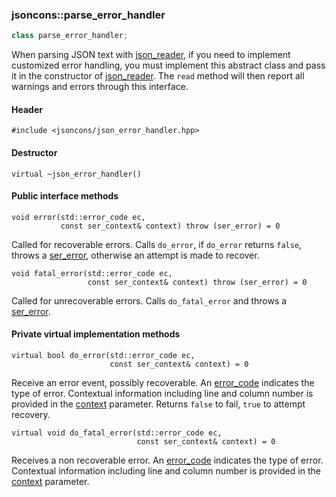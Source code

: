 ### jsoncons::parse_error_handler

```c++
class parse_error_handler;
```

When parsing JSON text with [json_reader](json_reader.md), if you need to implement
customized error handling, you must implement this abstract class
and pass it in the constructor of [json_reader](json_reader.md). The `read` method 
will then report all warnings and errors through this interface.

#### Header

    #include <jsoncons/json_error_handler.hpp>

#### Destructor

    virtual ~json_error_handler()

#### Public interface methods

    void error(std::error_code ec,
               const ser_context& context) throw (ser_error) = 0
Called for recoverable errors. Calls `do_error`, if `do_error` returns `false`, throws a [ser_error](serialization_error.md), otherwise an attempt is made to recover.

    void fatal_error(std::error_code ec,
                     const ser_context& context) throw (ser_error) = 0
Called for unrecoverable errors. Calls `do_fatal_error` and throws a [ser_error](serialization_error.md).

#### Private virtual implementation methods

    virtual bool do_error(std::error_code ec,
                          const ser_context& context) = 0
Receive an error event, possibly recoverable. An [error_code](json_error_category.md) indicates the type of error. Contextual information including
line and column number is provided in the [context](serializing_context.md) parameter. Returns `false` to fail, `true` to attempt recovery.

    virtual void do_fatal_error(std::error_code ec,
                                const ser_context& context) = 0
Receives a non recoverable error. An [error_code](json_error_category.md) indicates the type of error. Contextual information including
line and column number is provided in the [context](serializing_context.md) parameter. 
    

